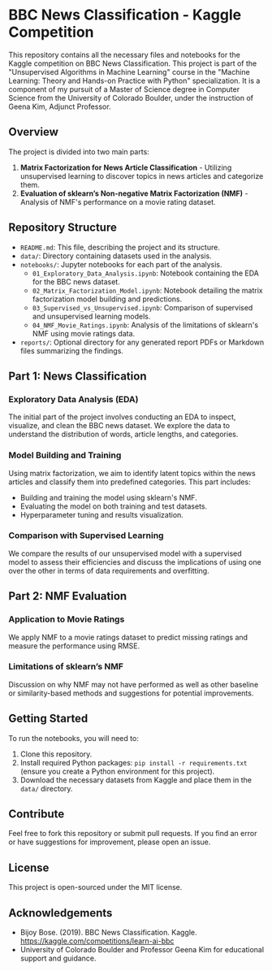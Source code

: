 # BBC News Classification - Kaggle Competition

This repository contains all the necessary files and notebooks for the Kaggle competition on BBC News Classification. This project is part of the "Unsupervised Algorithms in Machine Learning" course in the "Machine Learning: Theory and Hands-on Practice with Python" specialization. It is a component of my pursuit of a Master of Science degree in Computer Science from the University of Colorado Boulder, under the instruction of Geena Kim, Adjunct Professor.

## Overview

The project is divided into two main parts:
1. **Matrix Factorization for News Article Classification** - Utilizing unsupervised learning to discover topics in news articles and categorize them.
2. **Evaluation of sklearn’s Non-negative Matrix Factorization (NMF)** - Analysis of NMF's performance on a movie rating dataset.

## Repository Structure

- `README.md`: This file, describing the project and its structure.
- `data/`: Directory containing datasets used in the analysis.
- `notebooks/`: Jupyter notebooks for each part of the analysis.
  - `01_Exploratory_Data_Analysis.ipynb`: Notebook containing the EDA for the BBC news dataset.
  - `02_Matrix_Factorization_Model.ipynb`: Notebook detailing the matrix factorization model building and predictions.
  - `03_Supervised_vs_Unsupervised.ipynb`: Comparison of supervised and unsupervised learning models.
  - `04_NMF_Movie_Ratings.ipynb`: Analysis of the limitations of sklearn's NMF using movie ratings data.
- `reports/`: Optional directory for any generated report PDFs or Markdown files summarizing the findings.

## Part 1: News Classification

### Exploratory Data Analysis (EDA)
The initial part of the project involves conducting an EDA to inspect, visualize, and clean the BBC news dataset. We explore the data to understand the distribution of words, article lengths, and categories.

### Model Building and Training
Using matrix factorization, we aim to identify latent topics within the news articles and classify them into predefined categories. This part includes:
- Building and training the model using sklearn's NMF.
- Evaluating the model on both training and test datasets.
- Hyperparameter tuning and results visualization.

### Comparison with Supervised Learning
We compare the results of our unsupervised model with a supervised model to assess their efficiencies and discuss the implications of using one over the other in terms of data requirements and overfitting.

## Part 2: NMF Evaluation

### Application to Movie Ratings
We apply NMF to a movie ratings dataset to predict missing ratings and measure the performance using RMSE.

### Limitations of sklearn’s NMF
Discussion on why NMF may not have performed as well as other baseline or similarity-based methods and suggestions for potential improvements.

## Getting Started

To run the notebooks, you will need to:
1. Clone this repository.
2. Install required Python packages: `pip install -r requirements.txt` (ensure you create a Python environment for this project).
3. Download the necessary datasets from Kaggle and place them in the `data/` directory.

## Contribute

Feel free to fork this repository or submit pull requests. If you find an error or have suggestions for improvement, please open an issue.

## License

This project is open-sourced under the MIT license.

## Acknowledgements

- Bijoy Bose. (2019). BBC News Classification. Kaggle. https://kaggle.com/competitions/learn-ai-bbc
- University of Colorado Boulder and Professor Geena Kim for educational support and guidance.
